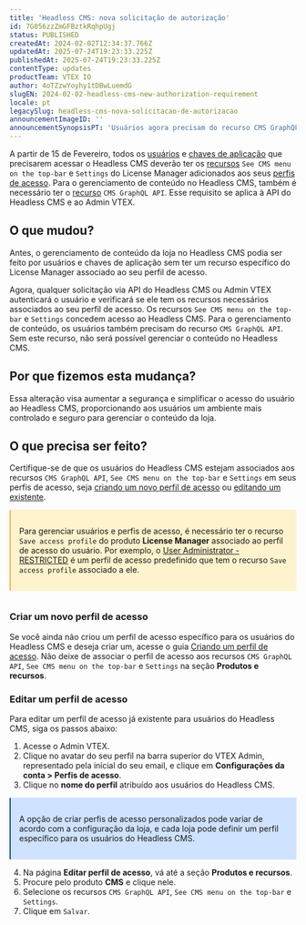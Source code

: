 ```yaml
---
title: 'Headless CMS: nova solicitação de autorização'
id: 7G056zzZmGFBztkRqhpUgj
status: PUBLISHED
createdAt: 2024-02-02T12:34:37.766Z
updatedAt: 2025-07-24T19:23:33.225Z
publishedAt: 2025-07-24T19:23:33.225Z
contentType: updates
productTeam: VTEX IO
author: 4oTZzwYoyhy1tDBwLuemdG
slugEN: 2024-02-02-headless-cms-new-authorization-requirement
locale: pt
legacySlug: headless-cms-nova-solicitacao-de-autorizacao
announcementImageID: ''
announcementSynopsisPT: 'Usuários agora precisam do recurso CMS GraphQL API para gerenciar conteúdo. Atualize os perfis de acesso de acordo.'
---
```


A partir de 15 de Fevereiro, todos os [usuários](https://developers.vtex.com/docs/guides/api-authentication-using-user-tokens) e [chaves de aplicação](https://developers.vtex.com/docs/guides/api-authentication-using-application-keys) que precisarem acessar o Headless CMS deverão ter os [recursos](/en/tutorial/license-manager-resources--3q6ztrC8YynQf6rdc6euk3) `See CMS menu on the top-bar` e `Settings` do License Manager adicionados aos seus [perfis de acesso](/tutorial/roles--7HKK5Uau2H6wxE1rH5oRbc). Para o gerenciamento de conteúdo no Headless CMS, também é necessário ter o [recurso](/en/tutorial/license-manager-resources--3q6ztrC8YynQf6rdc6euk3) `CMS GraphQL API`. Esse requisito se aplica à API do Headless CMS e ao Admin VTEX.

## O que mudou?
Antes, o gerenciamento de conteúdo da loja no Headless CMS podia ser feito por usuários e chaves de aplicação
sem ter um recurso específico do License Manager associado ao seu perfil de acesso.

Agora, qualquer solicitação via API do Headless CMS ou Admin VTEX autenticará o usuário e verificará se ele tem os recursos necessários associados ao seu perfil de acesso.
Os recursos `See CMS menu on the top-bar` e `Settings` concedem acesso ao Headless CMS. Para o gerenciamento de conteúdo, os usuários também precisam do recurso `CMS GraphQL API`. Sem este recurso, não será possível gerenciar o conteúdo no Headless CMS.

## Por que fizemos esta mudança?
Essa alteração visa aumentar a segurança e simplificar o acesso do usuário ao Headless CMS, proporcionando aos usuários um ambiente mais controlado e seguro para gerenciar o conteúdo da loja.

## O que precisa ser feito?
Certifique-se de que os usuários do Headless CMS estejam associados aos recursos `CMS GraphQL API`, `See CMS menu on the top-bar` e `Settings` em seus perfis de acesso, seja [criando um novo perfil de acesso](#criar-um-novo-perfil-de-acesso) ou [editando um existente](#editar-um-perfil-de-acesso).

<div style="background-color:#FFF3CD; border-left: 2px solid #F0AD4E; border-top-left-radius: 2px; border-bottom-left-radius: 2px; padding: 15px; margin-bottom: 35px">
  <p>Para gerenciar usuários e perfis de acesso, é necessário ter o recurso <code>Save access profile</code> do produto <b>License Manager</b> associado ao perfil de acesso do usuário. Por exemplo, o <a href="https://help.vtex.com/pt/tutorial/predefined-roles--jGDurZKJHvHJS13LnO7Dy#user-administrator-restricted">User Administrator - RESTRICTED</a> é um perfil de acesso predefinido que tem o recurso <code>Save access profile</code> associado a ele.</p>

</div>

### Criar um novo perfil de acesso

Se você ainda não criou um perfil de acesso específico para os usuários do Headless CMS e deseja criar um, acesse o guia [Criando um perfil de acesso](/pt/tutorial/roles--7HKK5Uau2H6wxE1rH5oRbc?&utm_source=autocomplete#creating-a-role). Não deixe de associar o perfil de acesso aos recursos `CMS GraphQL API`, `See CMS menu on the top-bar` e `Settings` na seção **Produtos e recursos**.

### Editar um perfil de acesso

Para editar um perfil de acesso já existente para usuários do Headless CMS, siga os passos abaixo:

1. Acesse o Admin VTEX.
2. Clique no avatar do seu perfil na barra superior do VTEX Admin, representado pela inicial do seu email, e clique em **Configurações da conta > Perfis de acesso**.
3. Clique no **nome do perfil** atribuído aos usuários do Headless CMS.

<div style="background-color:#cfe2ff; border-left: 2px solid #084298; border-top-left-radius: 2px; border-bottom-left-radius: 2px; margin-bottom: 10px; padding: 15px">
  <p>A opção de criar perfis de acesso personalizados pode variar de acordo com a configuração da loja, e cada loja pode definir um perfil específico para os usuários do Headless CMS.</p>
</div>

4. Na página **Editar perfil de acesso**, vá até a seção **Produtos e recursos**.
5. Procure pelo produto **CMS** e clique nele.
6. Selecione os recursos `CMS GraphQL API`, `See CMS menu on the top-bar` e `Settings`.
7. Clique em `Salvar`.

